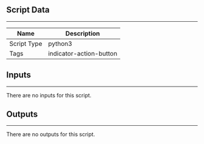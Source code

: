 
## Script Data

---

| **Name** | **Description** |
| --- | --- |
| Script Type | python3 |
| Tags | indicator-action-button |

## Inputs

---
There are no inputs for this script.

## Outputs

---
There are no outputs for this script.
